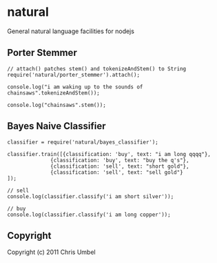 natural
=======

General natural language facilities for nodejs

Porter Stemmer
--------------

    // attach() patches stem() and tokenizeAndStem() to String
    require('natural/porter_stemmer').attach();

    console.log("i am waking up to the sounds of chainsaws".tokenizeAndStem());

    console.log("chainsaws".stem());

Bayes Naive Classifier
----------------------

    classifier = require('natural/bayes_classifier');

    classifier.train([{classification: 'buy', text: "i am long qqqq"},
                  {classification: 'buy', text: "buy the q's"},
                  {classification: 'sell', text: "short gold"},
                  {classification: 'sell', text: "sell gold"}
    ]);

    // sell
    console.log(classifier.classify('i am short silver'));

    // buy
    console.log(classifier.classify('i am long copper'));

Copyright
---------

Copyright (c) 2011 Chris Umbel

